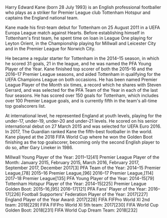 Harry Edward Kane (born 28 July 1993) is an English professional footballer who plays as a striker for Premier League club Tottenham Hotspur and captains the England national team.

Kane made his first-team debut for Tottenham on 25 August 2011 in a UEFA Europa League match against Hearts. Before establishing himself in Tottenham's first team, he spent time on loan in League One playing for Leyton Orient, in the Championship playing for Millwall and Leicester City and in the Premier League for Norwich City.

He became a regular starter for Tottenham in the 2014–15 season, in which he scored 31 goals, 21 in the league, and he was named the PFA Young Player of the Year. Kane finished top scorer of both the 2015–16 and the 2016–17 Premier League seasons, and aided Tottenham in qualifying for the UEFA Champions League on both occasions. He has been named Premier League Player of the Month six times, a record which he shares with Steven Gerrard, and was selected for the PFA Team of the Year in each of the last four seasons. He has scored over 150 goals for Tottenham, which includes over 100 Premier League goals, and is currently fifth in the team's all-time top goalscorers list.

At international level, he represented England at youth levels, playing for the under-17, under-19, under-20 and under-21 levels. He scored on his senior international debut on 27 March 2015 and was selected for UEFA Euro 2016. In 2017, The Guardian ranked Kane the fifth-best footballer in the world. Kane played at the 2018 FIFA World Cup where he won the Golden Boot finishing as the top goalscorer, becoming only the second English player to do so, after Gary Lineker in 1986.

Millwall Young Player of the Year: 2011–12[41]
Premier League Player of the Month: January 2015, February 2015, March 2016, February 2017, September 2017, December 2017[3]
PFA Team of the Year: 2014–15 Premier League,[78] 2015–16 Premier League,[96] 2016–17 Premier League,[114] 2017–18 Premier League[135]
PFA Young Player of the Year: 2014–15[79]
Tottenham Hotspur Player of the Year: 2014–15[225]
Premier League Golden Boot: 2015–16,[95] 2016–17[121]
PFA Fans' Player of the Year: 2016–17[226]
Football Supporters' Federation Player of the Year: 2017[227]
England Player of the Year Award: 2017[228]
FIFA FIFPro World XI 2nd team: 2018[229]
FIFA FIFPro World XI 5th team: 2017[230]
FIFA World Cup Golden Boot: 2018[231]
FIFA World Cup Dream Team: 2018[232]